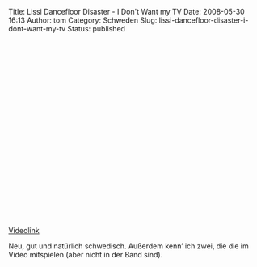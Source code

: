 Title: Lissi Dancefloor Disaster - I Don't Want my TV
Date: 2008-05-30 16:13
Author: tom
Category: Schweden
Slug: lissi-dancefloor-disaster-i-dont-want-my-tv
Status: published

<p>
<object width="425" height="355">
<param name="movie" value="http://www.youtube.com/v/yRwiYl_fqrI&amp;hl=en"></param><param name="wmode" value="transparent"></param>

<embed src="http://www.youtube.com/v/yRwiYl_fqrI&amp;hl=en" type="application/x-shockwave-flash" wmode="transparent" width="425" height="355">
</embed>
</object>
  
[Videolink](http://youtube.com/watch?v=yRwiYl_fqrI)

</p>
Neu, gut und natürlich schwedisch. Außerdem kenn’ ich zwei, die die im
Video mitspielen (aber nicht in der Band sind).

